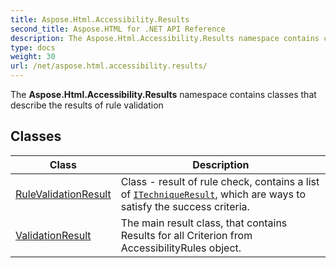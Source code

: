 ```yaml
---
title: Aspose.Html.Accessibility.Results
second_title: Aspose.HTML for .NET API Reference
description: The Aspose.Html.Accessibility.Results namespace contains classes that describe the results of rule validation
type: docs
weight: 30
url: /net/aspose.html.accessibility.results/
---
```

The **Aspose.Html.Accessibility.Results** namespace contains classes that describe the results of rule validation

## Classes

| Class | Description |
| --- | --- |
| [RuleValidationResult](./rulevalidationresult/) | Class - result of rule check, contains a list of [`ITechniqueResult`](../aspose.html.accessibility/itechniqueresult/), which are ways to satisfy the success criteria. |
| [ValidationResult](./validationresult/) | The main result class, that contains Results for all Criterion from AccessibilityRules object. |
